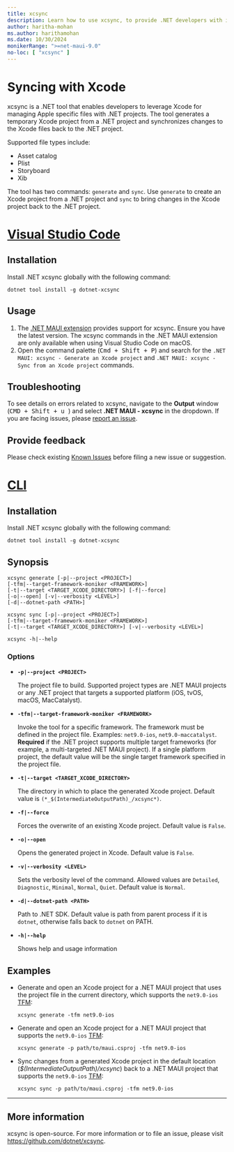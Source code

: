 ```yaml
---
title: xcsync
description: Learn how to use xcsync, to provide .NET developers with improved support for editing Apple specific files.
author: haritha-mohan
ms.author: harithamohan
ms.date: 10/30/2024
monikerRange: ">=net-maui-9.0"
no-loc: [ "xcsync" ]
---
```


# Syncing with Xcode

xcsync is a .NET tool that enables developers to leverage Xcode for managing Apple specific files with .NET projects. The tool generates a temporary Xcode project from a .NET project and synchronizes changes to the Xcode files back to the .NET project.

Supported file types include:

- Asset catalog
- Plist
- Storyboard
- Xib

The tool has two commands: `generate` and `sync`. Use `generate` to create an Xcode project from a .NET project and `sync` to bring changes in the Xcode project back to the .NET project.

<!-- markdownlint-disable MD025 -->
# [Visual Studio Code](#tab/visual-studio-code)
<!-- markdownlint-enable MD025 -->

## Installation

Install .NET xcsync globally with the following command:

```dotnetcli
dotnet tool install -g dotnet-xcsync
```

## Usage

1. The [.NET MAUI extension](https://aka.ms/mauidevkit-marketplace) provides support for xcsync. Ensure you have the latest version. The xcsync commands in the .NET MAUI extension are only available when using Visual Studio Code on macOS.
2. Open the command palette (<kbd>Cmd + Shift + P</kbd>) and search for the `.NET MAUI: xcsync - Generate an Xcode project` and `.NET MAUI: xcsync - Sync from an Xcode project` commands.

## Troubleshooting

To see details on errors related to xcsync, navigate to the **Output** window (<kbd>CMD + Shift + u </kbd>) and select **.NET MAUI - xcsync** in the dropdown. If you are facing issues, please [report an issue](#provide-feedback).

## Provide feedback

Please check existing [Known Issues](https://github.com/dotnet/xcsync/issues) before filing a new issue or suggestion.

<!-- markdownlint-disable MD025 -->
# [CLI](#tab/cli)
<!-- markdownlint-enable MD025 -->

## Installation

Install .NET xcsync globally with the following command:

```dotnetcli
dotnet tool install -g dotnet-xcsync
```

## Synopsis

```dotnetcli
xcsync generate [-p|--project <PROJECT>]
[-tfm|--target-framework-moniker <FRAMEWORK>]
[-t|--target <TARGET_XCODE_DIRECTORY>] [-f|--force]
[-o|--open] [-v|--verbosity <LEVEL>]
[-d|--dotnet-path <PATH>]

xcsync sync [-p|--project <PROJECT>]
[-tfm|--target-framework-moniker <FRAMEWORK>]
[-t|--target <TARGET_XCODE_DIRECTORY>] [-v|--verbosity <LEVEL>]

xcsync -h|--help
```

### Options

- **`-p|--project <PROJECT>`**

    The project file to build. Supported project types are .NET MAUI projects or any .NET project that targets a supported platform (iOS, tvOS, macOS, MacCatalyst).
- **`-tfm|--target-framework-moniker <FRAMEWORK>`**

    Invoke the tool for a specific framework. The framework must be defined in the project file. Examples: `net9.0-ios`, `net9.0-maccatalyst`. **Required** if the .NET project supports multiple target frameworks (for example, a multi-targeted .NET MAUI project). If a single platform project, the default value will be the single target framework specified in the project file.
- **`-t|--target <TARGET_XCODE_DIRECTORY>`**

    The directory in which to place the generated Xcode project. Default value is `(*_$(IntermediateOutputPath)_/xcsync*)`.
- **`-f|--force`**

    Forces the overwrite of an existing Xcode project. Default value is `False`.
- **`-o|--open`**

    Opens the generated project in Xcode. Default value is `False`.
- **`-v|--verbosity <LEVEL>`**

    Sets the verbosity level of the command. Allowed values are `Detailed`, `Diagnostic`, `Minimal`, `Normal`, `Quiet`. Default value is `Normal`.
- **`-d|--dotnet-path <PATH>`**

    Path to .NET SDK. Default value is path from parent process if it is `dotnet`, otherwise falls back to `dotnet` on PATH.
- **`-h|--help`**

    Shows help and usage information

## Examples

- Generate and open an Xcode project for a .NET MAUI project that uses the project file in the current directory, which supports the `net9.0-ios` [TFM](/dotnet/standard/frameworks):

    ```dotnetcli
    xcsync generate -tfm net9.0-ios
    ```

- Generate and open an Xcode project for a .NET MAUI project that supports the `net9.0-ios` [TFM](/dotnet/standard/frameworks):

    ```dotnetcli
    xcsync generate -p path/to/maui.csproj -tfm net9.0-ios
    ```

- Sync changes from a generated Xcode project in the default location (*_$(IntermediateOutputPath)_/xcsync*) back to a .NET MAUI project that supports the `net9.0-ios` [TFM](/dotnet/standard/frameworks):

    ```dotnetcli
    xcsync sync -p path/to/maui.csproj -tfm net9.0-ios
    ```

---

## More information

xcsync is open-source. For more information or to file an issue, please visit <https://github.com/dotnet/xcsync>.
